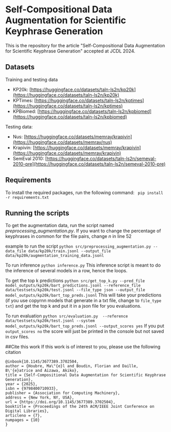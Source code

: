 # Self-Compositional Data Augmentation for Scientific Keyphrase Generation

This is the repository for the article "Self-Compositional Data Augmentation for Scientific Keyphrase Generation" accepted at JCDL 2024.

## Datasets
Training and testing data
- KP20k: [https://huggingface.co/datasets/taln-ls2n/kp20k](https://huggingface.co/datasets/taln-ls2n/kp20k)
- KPTimes: [https://huggingface.co/datasets/taln-ls2n/kptimes](https://huggingface.co/datasets/taln-ls2n/kptimes)
- KPBiomed: [https://huggingface.co/datasets/taln-ls2n/kpbiomed](https://huggingface.co/datasets/taln-ls2n/kpbiomed)

Testing data:
- Nus: [https://huggingface.co/datasets/memray/krapivin](https://huggingface.co/datasets/memray/nus)
- Krapivin: [https://huggingface.co/datasets/memray/krapivin](https://huggingface.co/datasets/memray/krapivin)
- SemEval 2010: [https://huggingface.co/datasets/taln-ls2n/semeval-2010-pre](https://huggingface.co/datasets/taln-ls2n/semeval-2010-pre)

## Requirements
To install the required packages, run the following command:
`` pip install -r requirements.txt ``

## Running the scripts
To get the augmentation data, run the script named *preprocessing_augmentation.py*.
If you want to change the percentage of keyphrases in common for the file pairs, change *n* in line 52

example to run the script
``python src/preprocessing_augmentation.py --data_file data/kp20k/train.jsonl --output_file data/kp20k/augmentation_training_data.jsonl``

To run inference
```python inference.py```
This inference script is meant to do the inference of several models in a row, hence the loops.

To get the top k predictions
```python src/get_top_k.py --pred_file model_outputs/kp20k/bart_predictions.jsonl --reference_file data/testsets/kp20k/test.jsonl --file_type json --output_file model_outputs/kp20k/bart_top_preds.jsonl```
This will take your predictions (if you use copyrnn models that generate in a txt file, change to ``file_type txt``) and get the top k and put it in a json file for you evaluations.

To run evaluation
```python src/evaluation.py  --reference data/testsets/kp20k/test.jsonl --system model_outputs/kp20k/bart_top_preds.jsonl --output_scores yes```
If you put ``output_scores no`` the score will just be printed in the console but not saved in csv files.


##Cite this work
If this work is of interest to you, please use the following citation

```
@inbook{10.1145/3677389.3702504,
author = {Houbre, Ma\"{e}l and Boudin, Florian and Daille, B\'{e}atrice and Aizawa, Akiko},
title = {Self-Compositional Data Augmentation for Scientific Keyphrase Generation},
year = {2025},
isbn = {9798400710933},
publisher = {Association for Computing Machinery},
address = {New York, NY, USA},
url = {https://doi.org/10.1145/3677389.3702504},
booktitle = {Proceedings of the 24th ACM/IEEE Joint Conference on Digital Libraries},
articleno = {7},
numpages = {10}
}
```